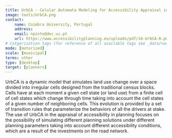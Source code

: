 ```yaml
---
title: UrbCA - Celular Automata Modeling for Accessibility Appraisal in Spatial Plans
image: tools/UrbCA.png
contact:
    name: Coimbra University, Portugal 
    address: 
    email: npinto@dec.uc.pt
    url: https://www.accessibilityplanning.eu/uploads/pdf/16-UrbCA-R.pdf 
# Catgorisation tags (for reference of all available tags see _data/navigation_tools.yml file):
mode: [motorized]
scale: [municipal]
terms: other
type: [desktop]
target: [planners]
---
```


UrbCA is a dynamic model that simulates land use change over a space divided into irregular cells designed from the traditional census blocks. Cells have at each moment a given cell state (or land use) from a finite cell of cell states which change through time taking into account the cell states of a given number of neighboring cells. This evolution is provided by a set of transition rules that parameterize the behaviors of all the drivers at stake. The use of UrbCA in the appraisal of accessibility in planning focuses on the possibility of simulating different planning solutions under different planning parameters taking into account different accessibility conditions, which are a result of the investments on the road network.